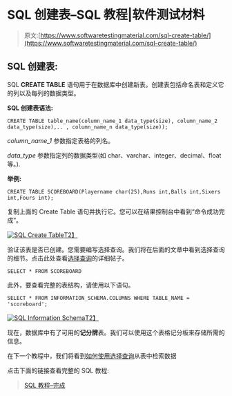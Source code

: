 # SQL 创建表–SQL 教程|软件测试材料

> 原文:[https://www.softwaretestingmaterial.com/sql-create-table/](https://www.softwaretestingmaterial.com/sql-create-table/)

## **SQL 创建表:**

SQL **CREATE TABLE** 语句用于在数据库中创建新表。创建表包括命名表和定义它的列以及每列的数据类型。

**SQL 创建表语法:**

```
CREATE TABLE table_name(column_name_1 data_type(size), column_name_2 data_type(size),.. , column_name_n data_type(size));
```

*column_name_1* 参数指定表格的列名。

*data_type* 参数指定列的数据类型(如 char、varchar、integer、decimal、float 等。).

**举例:**

```
CREATE TABLE SCOREBOARD(Playername char(25),Runs int,Balls int,Sixers int,Fours int);
```

复制上面的 Create Table 语句并执行它。您可以在结果控制台中看到“命令成功完成”。

[![SQL Create Table](../Images/d5b612a9d96a2325cab44384684a150a.png "SQL Create Table")T2】](https://www.softwaretestingmaterial.com/wp-content/uploads/2017/04/sql-create-table.png)

验证该表是否已创建。您需要编写选择查询。我们将在后面的文章中看到选择查询的细节。点击此处查看[选择查询](https://www.softwaretestingmaterial.com/sql-select-query/)的详细帖子。

```
SELECT * FROM SCOREBOARD
```

此外，要查看完整的表结构，请使用以下语句。

```
SELECT * FROM INFORMATION_SCHEMA.COLUMNS WHERE TABLE_NAME = 'scoreboard';
```

[![SQL Information Schema](../Images/2c5a093f509c5bcc97510b5146c58a72.png "SQL Information Schema")T2】](https://www.softwaretestingmaterial.com/wp-content/uploads/2017/04/sql-information-schema-1.png)

现在，数据库中有了可用的**记分牌**表。我们可以使用这个表格记分板来存储所需的信息。

在下一个教程中，我们将看到[如何使用选择查询](https://www.softwaretestingmaterial.com/sql-select-query/)从表中检索数据

点击下面的链接查看完整的 SQL 教程:

> [SQL 教程–完成](https://www.softwaretestingmaterial.com/sql-tutorial-complete/)